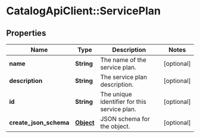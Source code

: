 # CatalogApiClient::ServicePlan

## Properties
Name | Type | Description | Notes
------------ | ------------- | ------------- | -------------
**name** | **String** | The name of the service plan. | [optional] 
**description** | **String** | The service plan description. | [optional] 
**id** | **String** | The unique identifier for this service plan. | [optional] 
**create_json_schema** | [**Object**](.md) | JSON schema for the object. | [optional] 



